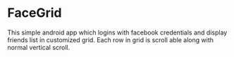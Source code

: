 FaceGrid
========

This simple android app which logins with facebook credentials and display friends list in customized grid. Each row in grid is scroll able along with normal vertical scroll.
